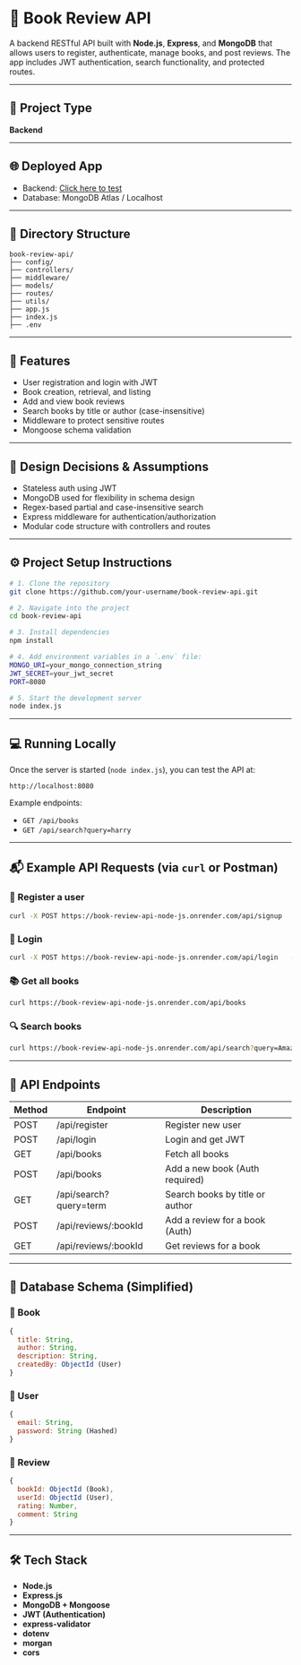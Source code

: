# 📘 Book Review API

A backend RESTful API built with **Node.js**, **Express**, and **MongoDB** that allows users to register, authenticate, manage books, and post reviews. The app includes JWT authentication, search functionality, and protected routes.

---

## 🚀 Project Type

**Backend**

---

## 🌐 Deployed App

- Backend: [Click here to test](https://book-review-api-node-js.onrender.com)  
- Database: MongoDB Atlas / Localhost

---

## 🧩 Directory Structure

```
book-review-api/
├── config/
├── controllers/
├── middleware/
├── models/
├── routes/
├── utils/
├── app.js
├── index.js
├── .env
```

---

## 🎯 Features

- User registration and login with JWT
- Book creation, retrieval, and listing
- Add and view book reviews
- Search books by title or author (case-insensitive)
- Middleware to protect sensitive routes
- Mongoose schema validation

---

## 📌 Design Decisions & Assumptions

- Stateless auth using JWT
- MongoDB used for flexibility in schema design
- Regex-based partial and case-insensitive search
- Express middleware for authentication/authorization
- Modular code structure with controllers and routes

---

## ⚙️ Project Setup Instructions

```bash
# 1. Clone the repository
git clone https://github.com/your-username/book-review-api.git

# 2. Navigate into the project
cd book-review-api

# 3. Install dependencies
npm install

# 4. Add environment variables in a `.env` file:
MONGO_URI=your_mongo_connection_string
JWT_SECRET=your_jwt_secret
PORT=8080

# 5. Start the development server
node index.js
```

---

## 💻 Running Locally

Once the server is started (`node index.js`), you can test the API at:
```
http://localhost:8080
```

Example endpoints:
- `GET /api/books`
- `GET /api/search?query=harry`

---

## 📬 Example API Requests (via `curl` or Postman)

### 🔐 Register a user
```bash
curl -X POST https://book-review-api-node-js.onrender.com/api/signup   -H "Content-Type: application/json"   -d '{"email": "user@example.com", "password": "123456"}'
```

### 🔐 Login
```bash
curl -X POST https://book-review-api-node-js.onrender.com/api/login   -H "Content-Type: application/json"   -d '{"email": "user@example.com", "password": "123456"}'
```

### 📚 Get all books
```bash
curl https://book-review-api-node-js.onrender.com/api/books
```

### 🔍 Search books
```bash
curl https://book-review-api-node-js.onrender.com/api/search?query=Amazon
```

---

## 📘 API Endpoints

| Method | Endpoint                | Description                          |
|--------|-------------------------|--------------------------------------|
| POST   | /api/register           | Register new user                    |
| POST   | /api/login              | Login and get JWT                    |
| GET    | /api/books              | Fetch all books                      |
| POST   | /api/books              | Add a new book (Auth required)       |
| GET    | /api/search?query=term  | Search books by title or author      |
| POST   | /api/reviews/:bookId    | Add a review for a book (Auth)       |
| GET    | /api/reviews/:bookId    | Get reviews for a book               |

---

## 🧠 Database Schema (Simplified)

### 📘 Book
```js
{
  title: String,
  author: String,
  description: String,
  createdBy: ObjectId (User)
}
```

### 👤 User
```js
{
  email: String,
  password: String (Hashed)
}
```

### 📝 Review
```js
{
  bookId: ObjectId (Book),
  userId: ObjectId (User),
  rating: Number,
  comment: String
}
```

---

## 🛠️ Tech Stack

- **Node.js**
- **Express.js**
- **MongoDB + Mongoose**
- **JWT (Authentication)**
- **express-validator**
- **dotenv**
- **morgan**
- **cors**





